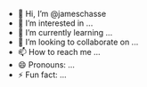 - 👋 Hi, I’m @jameschasse
- 👀 I’m interested in ...
- 🌱 I’m currently learning ...
- 💞️ I’m looking to collaborate on ...
- 📫 How to reach me ...
- 😄 Pronouns: ...
- ⚡ Fun fact: ...

<!---
jameschasse/jameschasse is a ✨ special ✨ repository because its `README.md` (this file) appears on your GitHub profile.
You can click the Preview link to take a look at your changes.
--->
